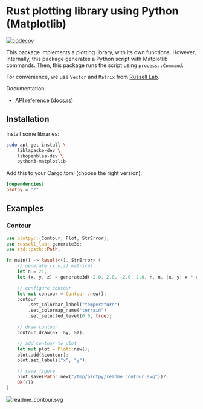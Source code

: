 # Rust plotting library using Python (Matplotlib)

[![codecov](https://codecov.io/gh/cpmech/plotpy/branch/main/graph/badge.svg?token=SUBRKUN63U)](https://codecov.io/gh/cpmech/plotpy)

This package implements a plotting library, with its own functions. However, internally, this package generates a Python script with Matplotlib commands. Then, this package runs the script using `process::Command`.

For convenience, we use `Vector` and `Matrix` from [Russell Lab](https://github.com/cpmech/russell).

Documentation:

- [API reference (docs.rs)](https://docs.rs/plotpy)

## Installation

Install some libraries:

```bash
sudo apt-get install \
    liblapacke-dev \
    libopenblas-dev \
    python3-matplotlib
```

Add this to your Cargo.toml (choose the right version):

```toml
[dependencies]
plotpy = "*"
```

## Examples

### Contour

```rust
use plotpy::{Contour, Plot, StrError};
use russell_lab::generate3d;
use std::path::Path;

fn main() -> Result<(), StrError> {
    // generate (x,y,z) matrices
    let n = 21;
    let (x, y, z) = generate3d(-2.0, 2.0, -2.0, 2.0, n, n, |x, y| x * x - y * y);

    // configure contour
    let mut contour = Contour::new();
    contour
        .set_colorbar_label("temperature")
        .set_colormap_name("terrain")
        .set_selected_level(0.0, true);

    // draw contour
    contour.draw(&x, &y, &z);

    // add contour to plot
    let mut plot = Plot::new();
    plot.add(&contour);
    plot.set_labels("x", "y");

    // save figure
    plot.save(Path::new("/tmp/plotpy/readme_contour.svg"))?;
    Ok(())
}
```

![readme_contour.svg](https://raw.githubusercontent.com/cpmech/plotpy/main/figures/readme_contour.svg)
